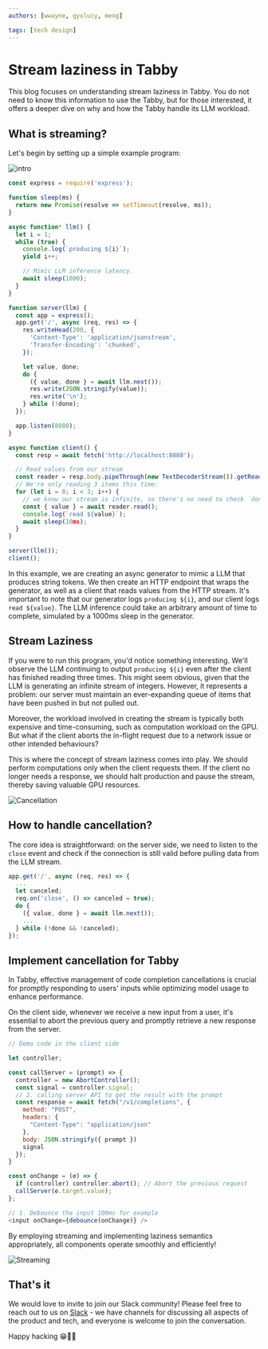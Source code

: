 ```yaml
---
authors: [wwayne, gyxlucy, meng]

tags: [tech design]
---
```


# Stream laziness in Tabby

This blog focuses on understanding stream laziness in Tabby. You do not need to know this information to use the Tabby, but for those interested, it offers a deeper dive on why and how the Tabby handle its LLM workload.

## What is streaming?
Let's begin by setting up a simple example program:

![intro](./intro.png)

```javascript
const express = require('express');

function sleep(ms) {
  return new Promise(resolve => setTimeout(resolve, ms));
}

async function* llm() {
  let i = 1;
  while (true) {
    console.log(`producing ${i}`);
    yield i++;

    // Mimic LLM inference latency.
    await sleep(1000);
  }
}

function server(llm) {
  const app = express();
  app.get('/', async (req, res) => {
    res.writeHead(200, {
      'Content-Type': 'application/jsonstream',
      'Transfer-Encoding': 'chunked',
    });

    let value, done;
    do {
      ({ value, done } = await llm.next());
      res.write(JSON.stringify(value));
      res.write('\n');
    } while (!done);
  });

  app.listen(8080);
}

async function client() {
  const resp = await fetch('http://localhost:8080');

  // Read values from our stream
  const reader = resp.body.pipeThrough(new TextDecoderStream()).getReader();
  // We're only reading 3 items this time:
  for (let i = 0; i < 3; i++) {
    // we know our stream is infinite, so there's no need to check `done`.
    const { value } = await reader.read();
    console.log(`read ${value}`);
    await sleep(10ms);
  }
}

server(llm());
client();
```

In this example, we are creating an async generator to mimic a LLM that produces string tokens. We then create an HTTP endpoint that wraps the generator, as well as a client that reads values from the HTTP stream. It's important to note that our generator logs `producing ${i}`, and our client logs `read ${value}`. The LLM inference could take an arbitrary amount of time to complete, simulated by a 1000ms sleep in the generator.

## Stream Laziness

If you were to run this program, you'd notice something interesting. We'll observe the LLM continuing to output `producing ${i}` even after the client has finished reading three times. This might seem obvious, given that the LLM is generating an infinite stream of integers. However, it represents a problem: our server must maintain an ever-expanding queue of items that have been pushed in but not pulled out.

Moreover, the workload involved in creating the stream is typically both expensive and time-consuming, such as computation workload on the GPU. But what if the client aborts the in-flight request due to a network issue or other intended behaviours?

This is where the concept of stream laziness comes into play. We should perform computations only when the client requests them. If the client no longer needs a response, we should halt production and pause the stream, thereby saving valuable GPU resources.

![Cancellation](./cancellation.png)

## How to handle cancellation?

The core idea is straightforward: on the server side, we need to listen to the `close` event and check if the connection is still valid before pulling data from the LLM stream.

```js
app.get('/', async (req, res) => {
  ...
  let canceled;
  req.on('close', () => canceled = true);
  do {
    ({ value, done } = await llm.next());
    ...
  } while (!done && !canceled);
});
```

## Implement cancellation for Tabby

In Tabby, effective management of code completion cancellations is crucial for promptly responding to users' inputs while optimizing model usage to enhance performance.

On the client side, whenever we receive a new input from a user, it's essential to abort the previous query and promptly retrieve a new response from the server.

```js
// Demo code in the client side

let controller;

const callServer = (prompt) => {
  controller = new AbortController();
  const signal = controller.signal;
  // 2. calling server API to get the result with the prompt
  const response = await fetch("/v1/completions", {
    method: "POST",
    headers: {
      "Content-Type": "application/json"
    },
    body: JSON.stringify({ prompt })
    signal
  });
}

const onChange = (e) => {
  if (controller) controller.abort(); // Abort the previous request
  callServer(e.target.value);
};

// 1. Debounce the input 100ms for example
<input onChange={debounce(onChange)} />

```

By employing streaming and implementing laziness semantics appropriately, all components operate smoothly and efficiently!

![Streaming](./stream.png)

## That's it

We would love to invite to join our Slack community! Please feel free to reach out to us on [Slack](https://join.slack.com/t/tabbycommunity/shared_invite/zt-1xeiddizp-bciR2RtFTaJ37RBxr8VxpA) - we have channels for discussing all aspects of the product and tech, and everyone is welcome to join the conversation.

Happy hacking 😁💪🏻

